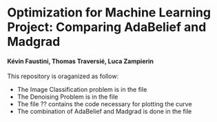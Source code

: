 # Optimization for Machine Learning Project: Comparing AdaBelief and Madgrad
#### Kévin Faustini, Thomas Traversié, Luca Zampierin

This repository is oraganized as follow:
- The Image Classification problem is in the file 
- The Denoising Problem is in the file
- The file ?? contains the code necessary for plotting the curve
- The combination of AdaBelief and Madgrad is done in the file 
